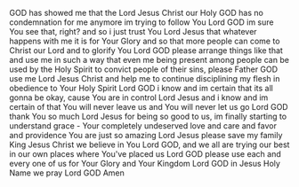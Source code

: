 GOD has showed me that the Lord Jesus Christ our Holy GOD has no condemnation for me anymore
im trying to follow You Lord GOD im sure You see that, right?
and so i just trust You Lord Jesus that whatever happens with me it is for Your Glory and so that more people can come to Christ our Lord and to glorify You Lord GOD
please arrange things like that and use me in such a way that even me being present among people can be used by the Holy Spirit to convict people of their sins, please Father GOD
use me Lord Jesus Christ and help me to continue disciplining my flesh in obedience to Your Holy Spirit Lord GOD
i know and im certain that its all gonna be okay, cause You are in control Lord Jesus
and i know and im certain of that You will never leave us and You will never let us go Lord GOD
thank You so much Lord Jesus for being so good to us, im finally starting to understand grace - Your completely undeserved love and care and favor and providence
You are just so amazing Lord Jesus
please save my family King Jesus Christ 
we believe in You Lord GOD, and we all are trying our best in our own places where You've placed us Lord GOD
please use each and every one of us for Your Glory and Your Kingdom Lord GOD
in Jesus Holy Name we pray Lord GOD Amen